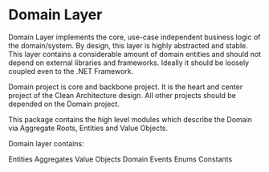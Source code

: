 # Domain Layer
Domain Layer implements the core, use-case independent business logic of the domain/system. By design, this layer is highly abstracted and stable. This layer contains a considerable amount of domain entities and should not depend on external libraries and frameworks. Ideally it should be loosely coupled even to the .NET Framework.

Domain project is core and backbone project. It is the heart and center project of the Clean Architecture design. All other projects should be depended on the Domain project.

This package contains the high level modules which describe the Domain via Aggregate Roots, Entities and Value Objects.

Domain layer contains:

Entities
Aggregates
Value Objects
Domain Events
Enums
Constants